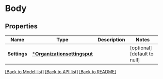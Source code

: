 # Body

## Properties
Name | Type | Description | Notes
------------ | ------------- | ------------- | -------------
**Settings** | [***Organizationsettingsput**](organizationsettingsput.md) |  | [optional] [default to null]

[[Back to Model list]](../README.md#documentation-for-models) [[Back to API list]](../README.md#documentation-for-api-endpoints) [[Back to README]](../README.md)


